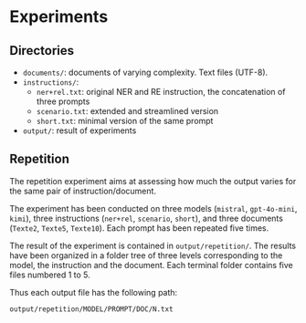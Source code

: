 # Experiments

## Directories

- `documents/`: documents of varying complexity. Text files (UTF-8).
- `instructions/`:
  - `ner+rel.txt`: original NER and RE instruction, the concatenation of three prompts
  - `scenario.txt`: extended and streamlined version
  - `short.txt`: minimal version of the same prompt
- `output/`: result of experiments


## Repetition

The repetition experiment aims at assessing how much the output varies for the same pair of instruction/document.

The experiment has been conducted on three models (`mistral`, `gpt-4o-mini`, `kimi`), three instructions (`ner+rel`, `scenario`, `short`), and three documents (`Texte2`, `Texte5`, `Texte10`).
Each prompt has been repeated five times.

The result of the experiment is contained in `output/repetition/`.
The results have been organized in a folder tree of three levels corresponding to the model, the instruction and the document.
Each terminal folder contains five files numbered 1 to 5.

Thus each output file has the following path:

```
output/repetition/MODEL/PROMPT/DOC/N.txt
```

